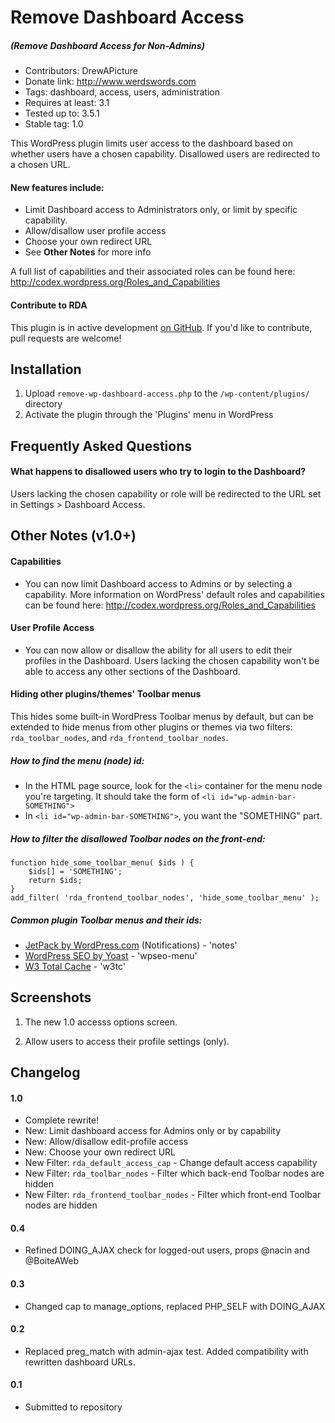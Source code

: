# Remove Dashboard Access
##### (Remove Dashboard Access for Non-Admins)

* Contributors: DrewAPicture
* Donate link: http://www.werdswords.com
* Tags: dashboard, access, users, administration
* Requires at least: 3.1
* Tested up to: 3.5.1
* Stable tag: 1.0

This WordPress plugin limits user access to the dashboard based on whether users have a chosen capability. Disallowed users are redirected to a chosen URL.

#### New features include:

* Limit Dashboard access to Administrators only, or limit by specific capability.
* Allow/disallow user profile access
* Choose your own redirect URL
* See **Other Notes** for more info

A full list of capabilities and their associated roles can be found here: http://codex.wordpress.org/Roles_and_Capabilities

#### Contribute to RDA

This plugin is in active development <a href="https://github.com/DrewAPicture/remove-dashboard-access" target="_new">on GitHub</a>. If you'd like to contribute, pull requests are welcome!

## Installation

1. Upload `remove-wp-dashboard-access.php` to the `/wp-content/plugins/` directory
2. Activate the plugin through the 'Plugins' menu in WordPress

## Frequently Asked Questions

#### What happens to disallowed users who try to login to the Dashboard?

Users lacking the chosen capability or role will be redirected to the URL set in Settings > Dashboard Access.

## Other Notes (v1.0+)

#### Capabilities

* You can now limit Dashboard access to Admins or by selecting a capability. More information on WordPress' default roles and capabilities can be found here: http://codex.wordpress.org/Roles_and_Capabilities

#### User Profile Access

* You can now allow or disallow the ability for all users to edit their profiles in the Dashboard. Users lacking the chosen capability won't be able to access any other sections of the Dashboard.

#### Hiding other plugins/themes' Toolbar menus

This hides some built-in WordPress Toolbar menus by default, but can be extended to hide menus from other plugins or themes via two filters: `rda_toolbar_nodes`, and `rda_frontend_toolbar_nodes`.

##### How to find the menu (node) id:

* In the HTML page source, look for the `<li>` container for the menu node you're targeting. It should take the form of `<li id="wp-admin-bar-SOMETHING">`
* In `<li id="wp-admin-bar-SOMETHING">`, you want the "SOMETHING" part.
	
##### How to filter the disallowed Toolbar nodes on the front-end:

	function hide_some_toolbar_menu( $ids ) {
		$ids[] = 'SOMETHING';
		return $ids;
	}
	add_filter( 'rda_frontend_toolbar_nodes', 'hide_some_toolbar_menu' );


##### Common plugin Toolbar menus and their ids:

* <a href="http://wordpress.org/extend/plugins/jetpack/">JetPack by WordPress.com</a> (Notifications) - 'notes'
* <a href="http://wordpress.org/extend/plugins/wordpress-seo/">WordPress SEO by Yoast</a> - 'wpseo-menu'
* <a href="http://wordpress.org/extend/plugins/w3-total-cache/">W3 Total Cache</a> - 'w3tc'

## Screenshots

1. The new 1.0 accesss options screen.

2. Allow users to access their profile settings (only).

## Changelog

#### 1.0

* Complete rewrite!
* New: Limit dashboard access for Admins only or by capability
* New: Allow/disallow edit-profile access
* New: Choose your own redirect URL
* New Filter: `rda_default_access_cap` - Change default access capability
* New Filter: `rda_toolbar_nodes` - Filter which back-end Toolbar nodes are hidden
* New Filter: `rda_frontend_toolbar_nodes` - Filter which front-end Toolbar nodes are hidden

#### 0.4

* Refined DOING_AJAX check for logged-out users, props @nacin and @BoiteAWeb

#### 0.3

* Changed cap to manage_options, replaced PHP_SELF with DOING_AJAX

#### 0.2

* Replaced preg_match with admin-ajax test. Added compatibility with rewritten dashboard URLs.

#### 0.1

* Submitted to repository

